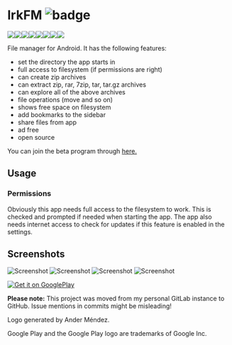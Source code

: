 # lrkFM ![badge](https://travis-ci.org/lfuelling/lrkFM.svg?branch=master) 

[![](https://sourcerer.io/fame/lfuelling/lfuelling/lrkFM/images/0)](https://sourcerer.io/fame/lfuelling/lfuelling/lrkFM/links/0)[![](https://sourcerer.io/fame/lfuelling/lfuelling/lrkFM/images/1)](https://sourcerer.io/fame/lfuelling/lfuelling/lrkFM/links/1)[![](https://sourcerer.io/fame/lfuelling/lfuelling/lrkFM/images/2)](https://sourcerer.io/fame/lfuelling/lfuelling/lrkFM/links/2)[![](https://sourcerer.io/fame/lfuelling/lfuelling/lrkFM/images/3)](https://sourcerer.io/fame/lfuelling/lfuelling/lrkFM/links/3)[![](https://sourcerer.io/fame/lfuelling/lfuelling/lrkFM/images/4)](https://sourcerer.io/fame/lfuelling/lfuelling/lrkFM/links/4)[![](https://sourcerer.io/fame/lfuelling/lfuelling/lrkFM/images/5)](https://sourcerer.io/fame/lfuelling/lfuelling/lrkFM/links/5)[![](https://sourcerer.io/fame/lfuelling/lfuelling/lrkFM/images/6)](https://sourcerer.io/fame/lfuelling/lfuelling/lrkFM/links/6)[![](https://sourcerer.io/fame/lfuelling/lfuelling/lrkFM/images/7)](https://sourcerer.io/fame/lfuelling/lfuelling/lrkFM/links/7)

File manager for Android. It has the following features:

- set the directory the app starts in
- full access to filesystem (if permissions are right)
- can create zip archives
- can extract zip, rar, 7zip, tar, tar.gz archives
- can explore all of the above archives
- file operations (move and so on)
- shows free space on filesystem
- add bookmarks to the sidebar
- share files from app
- ad free
- open source

You can join the beta program through [here.](https://play.google.com/apps/testing/io.lerk.lrkfm)

## Usage

### Permissions

Obviously this app needs full access to the filesystem to work. This is checked and prompted if needed when starting the app.
The app also needs internet access to check for updates if this feature is enabled in the settings.

## Screenshots

![Screenshot](screenshots/Screenshot_1.png)
![Screenshot](screenshots/Screenshot_2.png)
![Screenshot](screenshots/Screenshot_3.png)
![Screenshot](screenshots/Screenshot_4.png)

[![Get it on GooglePlay](https://play.google.com/intl/en_us/badges/images/generic/en_badge_web_generic.png)](https://play.google.com/store/apps/details?id=io.lerk.lrkFM&utm_source=repo_link&pcampaignid=MKT-Other-global-all-co-prtnr-py-PartBadge-Mar2515-1)

**Please note:** This project was moved from my personal GitLab instance to GitHub. Issue mentions in commits might be misleading!

Logo generated by Ander Méndez.

Google Play and the Google Play logo are trademarks of Google Inc.
